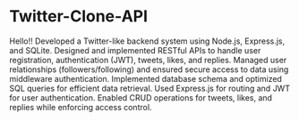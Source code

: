 # Twitter-Clone-API
Hello!!
 Developed a Twitter-like backend system using Node.js, Express.js, and SQLite.
 Designed and implemented RESTful APIs to handle user registration, authentication (JWT), tweets, likes,
 and replies.
 Managed user relationships (followers/following) and ensured secure access to data using middleware
 authentication.
 Implemented database schema and optimized SQL queries for efficient data retrieval.
 Used Express.js for routing and JWT for user authentication.
 Enabled CRUD operations for tweets, likes, and replies while enforcing access control.
